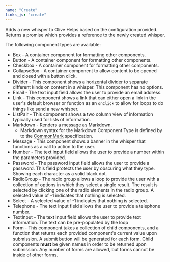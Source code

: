```yaml
---
name: "Create"
links_js: "create"
---
```

Adds a new whisper to Olive Helps based on the configuration provided. Returns a promise which provides a reference to the newly created whisper.

The following component types are available:

* Box - A container component for formatting other components. 
* Button - A container component for formatting other components.
* Checkbox - A container component for formatting other components.
* CollapseBox - A container component to allow content to be opened and closed with a button click.
* Divider - This component shows a horizontal divider to separate different kinds on content in a whisper. This component has no options.
* Email - The text input field allows the user to provide an email address.
* Link - This component shows a link that can either open a link in the user's default browser or function as an `onClick` to allow for loops to do things like send a new whisper.
* ListPair - This component shows a two column view of information typically used for lists of information.
* Markdown - Renders a message as Markdown.
    * Markdown syntax for the Markdown Component Type is defined by to the [CommonMark](https://commonmark.org/) specification. 
* Message - This component shows a banner in the whisper that functions as a call to action to the user.
* Number - The text input field allows the user to provide a number within the parameters provided.
* Password - The password input field allows the user to provide a password. This field protects the user by obscuring what they type. Showing each character as a solid black dot.
* RadioGroup - The radio group allows a loop to provide the user with a collection of options in which they select a single result. The result is selected by clicking one of the radio elements in the radio group. A selected value of -1 indicates that nothing is selected.
* Select - A selected value of -1 indicates that nothing is selected.
* Telephone - The text input field allows the user to provide a telephone number.
* TextInput - The text input field allows the user to provide text information. The text can be pre-populated by the loop
* Form - This component takes a collection of child components, and a function that returns each provided component's current value upon submission. A submit button will be generated for each form. Child components **must** be given names in order to be returned upon submission. Any number of forms are allowed, but forms cannot be inside of other forms.
